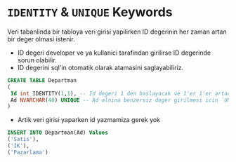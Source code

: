 # `IDENTITY` & `UNIQUE` Keywords

Veri tabanlinda bir tabloya veri girisi yapilirken ID degerinin her zaman artan bir deger olmasi istenir.

- ID degeri developer ve ya kullanici tarafindan girilirse ID degerinde sorun olabilir.
- ID degerini sql'in otomatik olarak atamasini saglayabiliriz.

```SQL
CREATE TABLE Departman
(
 Id int IDENTITY(1,1), -- Id degeri 1 den baslayacak ve 1'er 1'er artacak
 Ad NVARCHAR(40) UNIQUE -- Ad alnina benzersiz deger girilmesi icin `UNIQUE` constraint'i ekledik.
)
```

- Artik veri girisi yaparken id yazmamiza gerek yok

```SQL
INSERT INTO Departman(Ad) Values
('Satis'),
('IK'),
('Pazarlama')
```
